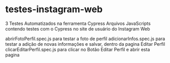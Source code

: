 # testes-instagram-web
3 Testes Automatizados na ferramenta Cypress
Arquivos JavaScripts contendo testes com o Cypress no site de usuário do Instagram Web

abrirFotoPerfil.spec.js para testar a foto de perfil
adicionarInfos.spec.js para testar a adição de novas informações e salvar, dentro da pagina Editar Perfil
clicarEditarPerfil.spec.js para clicar no Botão Editar Perfil e abrir esta pagina

